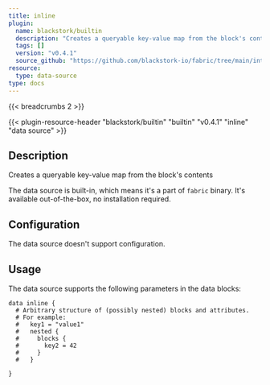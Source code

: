 ```yaml
---
title: inline
plugin:
  name: blackstork/builtin
  description: "Creates a queryable key-value map from the block's contents"
  tags: []
  version: "v0.4.1"
  source_github: "https://github.com/blackstork-io/fabric/tree/main/internal/builtin/"
resource:
  type: data-source
type: docs
---
```


{{< breadcrumbs 2 >}}

{{< plugin-resource-header "blackstork/builtin" "builtin" "v0.4.1" "inline" "data source" >}}

## Description
Creates a queryable key-value map from the block's contents

The data source is built-in, which means it's a part of `fabric` binary. It's available out-of-the-box, no installation required.

## Configuration

The data source doesn't support configuration.

## Usage

The data source supports the following parameters in the data blocks:

```hcl
data inline {
  # Arbitrary structure of (possibly nested) blocks and attributes.
  # For example:
  #   key1 = "value1"
  #   nested {
  #     blocks {
  #       key2 = 42
  #     }
  #   }

}
```